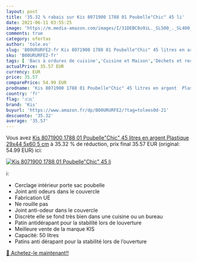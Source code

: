 ```yaml
---
layout: post
title: '35.32 % rabais sur Kis 8071900 1788 01 Poubelle"Chic" 45 li'
date: 2021-06-11 03:55:25
image: 'https://m.media-amazon.com/images/I/31DEBC8o9iL._SL500_._SL400_.jpg'
comments: true
category: ofertas
author: 'tole.es'
slug: 'B00URURFE2-fr Kis 8071900 1788 01 Poubelle"Chic" 45 litres en argent...'
sku: 'B00URURFE2-fr'
tags: [ 'Bacs à ordures de cuisine','Cuisine et Maison','Déchets et recyclage','Rangement et organisation','kis', ]
actualPrice: 35.57 EUR
currency: EUR
price: 35.57
comparePrice: 54.99 EUR
prodname: 'Kis 8071900 1788 01 Poubelle"Chic" 45 litres en argent  Plastique  29x44 5x60 5 cm'
country: 'fr'
flag: '🇫🇷'
brand: 'Kis'
buyurl: 'https://www.amazon.fr/dp/B00URURFE2/?tag=tolees0d-21'
descuento: '35.32'
average: '35.57'
---
```


Vous avez [Kis 8071900 1788 01 Poubelle"Chic" 45 litres en argent  Plastique  29x44 5x60 5 cm](https://www.amazon.fr/dp/B00URURFE2/?tag=tolees0d-21)  à  35.32 % de réduction, prix final  35.57 EUR (original: 54.99 EUR) ici:

[![Kis 8071900 1788 01 Poubelle"Chic" 45 li](https://m.media-amazon.com/images/I/31DEBC8o9iL._SL500_._SL400_.jpg)](https://www.amazon.fr/dp/B00URURFE2/?tag=tolees0d-21)

ℹ️:

- Cerclage intérieur porte sac poubelle
- Joint anti odeurs dans le couvercle
- Fabrication UE
- Ne rouille pas
- Joint anti-odeur dans le couvercle
- Discrète elle se fond très bien dans une cuisine ou un bureau
- Patin antidérapant pour la stabilité lors de louverture
- Meilleure vente de la marque KIS
- Capacité: 50 litres
- Patins anti dérapant pour la stabilité lors de l’ouverture

[🛒 Achetez-le maintenant!!](https://www.amazon.fr/dp/B00URURFE2/?tag=tolees0d-21)
